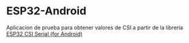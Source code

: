 # ESP32-Android

Aplicacion de prueba para obtener valores de CSI a partir de la librería [ESP32 CSI Serial (for Android)]

[ESP32 CSI Serial (for Android)]:[https://github.com/StevenMHernandez/Android-ESP32-CSI] 
